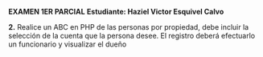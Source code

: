 **EXAMEN 1ER PARCIAL**
**Estudiante: Haziel Victor Esquivel Calvo**

**2.** Realice un ABC en PHP de las personas por propiedad, debe incluir la selección de la cuenta que la persona desee. El registro deberá efectuarlo un funcionario y visualizar el dueño
